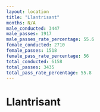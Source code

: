 ```yaml
---
layout: location
title: "Llantrisant"
months: N/A
male_conducted: 3447
male_passes: 1917
male_passes_rate_percentage: 55.6
female_conducted: 2710
female_passes: 1518
female_pass_rate_percentage: 56
total_conducted: 6158
total_passes: 3435
total_pass_rate_percentage: 55.8
---
```


# Llantrisant
